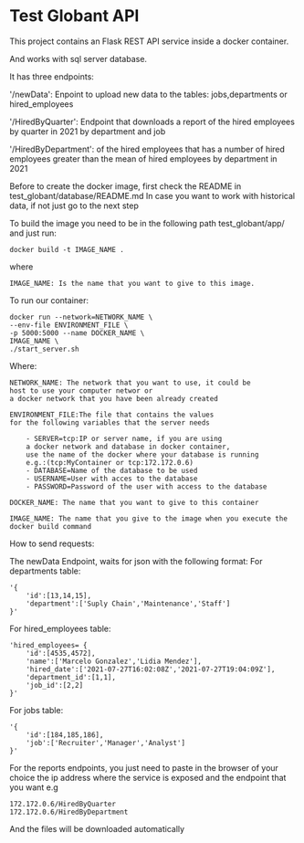 
# Test Globant API

This project contains an Flask REST API service inside a docker container.

And works with sql server database.

It has three endpoints:

'/newData': Enpoint to upload new data to the tables: jobs,departments or hired_employees

'/HiredByQuarter': Endpoint that downloads a report of the hired employees by quarter in 2021 by department and job


'/HiredByDepartment': of the hired employees that has a number of hired employees
greater than the mean of hired employees by department in 2021

Before to create the docker image, first check the README in 
test_globant/database/README.md
In case you want to work with historical data, if not just go to the next step

To build the image you need to be in the following path
test_globant/app/
and just run:

    docker build -t IMAGE_NAME .

where 

    IMAGE_NAME: Is the name that you want to give to this image.

To run our container: 

    docker run --network=NETWORK_NAME \
    --env-file ENVIRONMENT_FILE \
    -p 5000:5000 --name DOCKER_NAME \
    IMAGE_NAME \
    ./start_server.sh

Where:

    NETWORK_NAME: The network that you want to use, it could be 
    host to use your computer networ or 
    a docker network that you have been already created
    
    ENVIRONMENT_FILE:The file that contains the values 
    for the following variables that the server needs

        - SERVER=tcp:IP or server name, if you are using 
        a docker network and database in docker container, 
        use the name of the docker where your database is running
        e.g.:(tcp:MyContainer or tcp:172.172.0.6)
        - DATABASE=Name of the database to be used
        - USERNAME=User with acces to the database
        - PASSWORD=Password of the user with access to the database

    DOCKER_NAME: The name that you want to give to this container

    IMAGE_NAME: The name that you give to the image when you execute the
    docker build command

How to send requests:

The newData Endpoint, waits for json with the following format:
For departments table:

    '{
        'id':[13,14,15],
        'department':['Suply Chain','Maintenance','Staff']
    }'

For hired_employees table:

    'hired_employees= {
        'id':[4535,4572],
        'name':['Marcelo Gonzalez','Lidia Mendez'],
        'hired_date':['2021-07-27T16:02:08Z','2021-07-27T19:04:09Z'],
        'department_id':[1,1],
        'job_id':[2,2]
    }'

For jobs table:

    '{
        'id':[184,185,186],
        'job':['Recruiter','Manager','Analyst']
    }'

For the reports endpoints, you just need to paste in the browser of your choice
the ip address where the service is exposed and the endpoint that you want 
e.g 

    172.172.0.6/HiredByQuarter
    172.172.0.6/HiredByDepartment

And the files will be downloaded automatically
